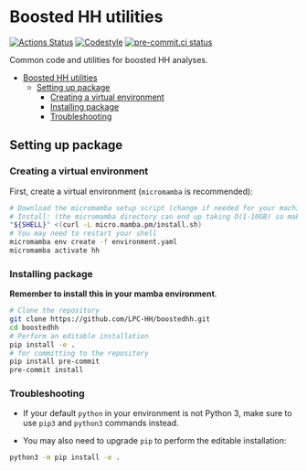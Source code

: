 # Boosted HH utilities


[![Actions Status][actions-badge]][actions-link]
[![Codestyle](https://img.shields.io/badge/code%20style-black-000000.svg)](https://github.com/psf/black)
[![pre-commit.ci status](https://results.pre-commit.ci/badge/github/LPC-HH/boostedhh/main.svg)](https://results.pre-commit.ci/latest/github/LPC-HH/boostedhh/main)
<!-- [![Documentation Status][rtd-badge]][rtd-link] -->

<!-- SPHINX-START -->

<!-- prettier-ignore-start -->
[actions-badge]:            https://github.com/LPC-HH/boostedhh/workflows/CI/badge.svg
[actions-link]:             https://github.com/LPC-HH/boostedhh/actions
[conda-badge]:              https://img.shields.io/conda/vn/conda-forge/boostedhh
[conda-link]:               https://github.com/conda-forge/boostedhh-feedstock
[github-discussions-badge]: https://img.shields.io/static/v1?label=Discussions&message=Ask&color=blue&logo=github
[github-discussions-link]:  https://github.com/LPC-HH/boostedhh/discussions
[pypi-link]:                https://pypi.org/project/boostedhh/
[pypi-platforms]:           https://img.shields.io/pypi/pyversions/boostedhh
[pypi-version]:             https://img.shields.io/pypi/v/boostedhh
[rtd-badge]:                https://readthedocs.org/projects/boostedhh/badge/?version=latest
[rtd-link]:                 https://boostedhh.readthedocs.io/en/latest/?badge=latest

<!-- prettier-ignore-end -->

Common code and utilities for boosted HH analyses.


- [Boosted HH utilities](#boosted-hh-utilities)
  - [Setting up package](#setting-up-package)
    - [Creating a virtual environment](#creating-a-virtual-environment)
    - [Installing package](#installing-package)
    - [Troubleshooting](#troubleshooting)


## Setting up package

### Creating a virtual environment

First, create a virtual environment (`micromamba` is recommended):

```bash
# Download the micromamba setup script (change if needed for your machine https://mamba.readthedocs.io/en/latest/installation/micromamba-installation.html)
# Install: (the micromamba directory can end up taking O(1-10GB) so make sure the directory you're using allows that quota)
"${SHELL}" <(curl -L micro.mamba.pm/install.sh)
# You may need to restart your shell
micromamba env create -f environment.yaml
micromamba activate hh
```

### Installing package

**Remember to install this in your mamba environment**.

```bash
# Clone the repository
git clone https://github.com/LPC-HH/boostedhh.git
cd boostedhh
# Perform an editable installation
pip install -e .
# for committing to the repository
pip install pre-commit
pre-commit install
```

### Troubleshooting

- If your default `python` in your environment is not Python 3, make sure to use
  `pip3` and `python3` commands instead.

- You may also need to upgrade `pip` to perform the editable installation:

```bash
python3 -m pip install -e .
```
